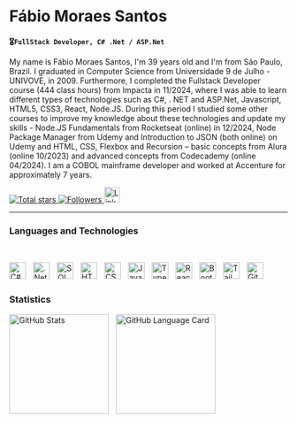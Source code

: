 # Fábio Moraes Santos

**🎖️`FullStack Developer, C# .Net / ASP.Net`**

My name is Fábio Moraes Santos, I'm 39 years old and I'm from São Paulo, Brazil. I graduated in Computer Science from Universidade 9 de Julho - UNIVOVE, in 2009. Furthermore, I completed the Fullstack Developer course (444 class hours) from Impacta in 11/2024, where I was able to learn different types of technologies such as C#, . NET and ASP.Net, Javascript, HTML5, CSS3, React, Node.JS. During this period I studied some other courses to improve my knowledge about these technologies and update my skills - Node.JS Fundamentals from Rocketseat (online) in 12/2024, Node Package Manager from Udemy and Introduction to JSON (both online) on Udemy and HTML, CSS, Flexbox and Recursion – basic concepts from Alura (online 10/2023) and advanced concepts from Codecademy (online 04/2024). I am a COBOL mainframe developer and worked at Accenture for approximately 7 years.



<div align="left">
    <a href="https://github.com/f-SantosDev?tab=repositories&sort=stargazers">
        <img 
            alt="Total stars" 
            title="GitHub total stars" 
            src="https://custom-icon-badges.demolab.com/github/stars/f-SantosDev?color=55960c&style=for-the-badge&labelColor=488207&logo=star&label=stars"
        />
    </a>
    <a href="https://github.com/f-SantosDev?tab=followers">
        <img 
            alt="Followers" 
            title="Follow me on GitHub" 
            src="https://custom-icon-badges.demolab.com/github/followers/f-SantosDev?color=0c0c0c&labelColor=000&style=for-the-badge&logo=github&label=followers&logoColor=white"
        />
    </a>
    <a href="https://www.linkedin.com/in/fabio-santos-fullstack-engineer/">
        <img 
            alt="LinkedIn" 
            title="LinkedIn"
            width="28px" 
            style="padding-right: 10px;" 
            src="https://cdn.jsdelivr.net/gh/devicons/devicon@latest/icons/linkedin/linkedin-original.svg"
        />
    </a>
</div>

---

### Languages ​​and Technologies
<br />

<img
    align="left" 
    alt="C#"
    title="C#" 
    width="30px" 
    style="padding-right: 10px;"
    src="https://cdn.jsdelivr.net/gh/devicons/devicon@latest/icons/csharp/csharp-original.svg" 
/>
<img 
    align="left" 
    alt=".Net"
    title=".Net" 
    width="30px" 
    style="padding-right: 10px;"
    src="https://cdn.jsdelivr.net/gh/devicons/devicon@latest/icons/dot-net/dot-net-original.svg" 
/>
<img 
    align="left" 
    alt="SQLServer"
    title="SQLServer" 
    width="30px" 
    style="padding-right: 10px;"
    src="https://cdn.jsdelivr.net/gh/devicons/devicon@latest/icons/microsoftsqlserver/microsoftsqlserver-plain.svg" 
/>
<img 
    align="left" 
    alt="HTML"
    title="HTML" 
    width="30px" 
    style="padding-right: 10px;" 
    src="https://cdn.jsdelivr.net/gh/devicons/devicon@latest/icons/html5/html5-original.svg" 
/>
<img 
    align="left" 
    alt="CSS" 
    title="CSS"
    width="30px" 
    style="padding-right: 10px;" 
    src="https://cdn.jsdelivr.net/gh/devicons/devicon@latest/icons/css3/css3-original.svg" 
/>
<img 
    align="left" 
    alt="JavaScript" 
    title="JavaScript"
    width="30px" 
    style="padding-right: 10px;" 
    src="https://cdn.jsdelivr.net/gh/devicons/devicon@latest/icons/javascript/javascript-original.svg" 
/>
<img 
    align="left" 
    alt="TypeScript"
    title="TypeScript" 
    width="30px" 
    style="padding-right: 10px;" 
    src="https://cdn.jsdelivr.net/gh/devicons/devicon@latest/icons/typescript/typescript-original.svg" 
/>
<img 
    align="left" 
    alt="React"
    title="React" 
    width="30px" 
    style="padding-right: 10px;" 
    src="https://cdn.jsdelivr.net/gh/devicons/devicon@latest/icons/react/react-original.svg" 
/>
<img 
    align="left" 
    alt="Bootstrap"
    title="Bootstrap" 
    width="30px" 
    style="padding-right: 10px;" 
    src="https://cdn.jsdelivr.net/gh/devicons/devicon@latest/icons/bootstrap/bootstrap-original.svg" 
/>
<img 
    align="left" 
    alt="Tailwind" 
    title="Tailwind"
    width="30px" 
    style="padding-right: 10px;" 
    src="https://cdn.jsdelivr.net/gh/devicons/devicon@latest/icons/tailwindcss/tailwindcss-original.svg" 
/>
<img 
    align="left" 
    alt="Git" 
    title="Git"
    width="30px" 
    style="padding-right: 10px;" 
    src="https://cdn.jsdelivr.net/gh/devicons/devicon@latest/icons/git/git-original.svg" 
/>

<br />
<br />

### Statistics

<div>
  <img 
    align="left" 
    alt="GitHub Stats" 
    height="180px" 
    style="padding-right: 10px;" 
    src="https://github-readme-stats.vercel.app/api?username=f-SantosDev&show_icons=true&theme=jolly&include_all_commits=true" 
  />

  <img 
      align="left" 
      alt="GitHub Language Card" 
      height="180px" 
      src="https://github-readme-stats.vercel.app/api/top-langs/?username=f-SantosDev&theme=jolly&layout=compact&custom_title=Technologies&langs_count=9" 
  />
</div>
